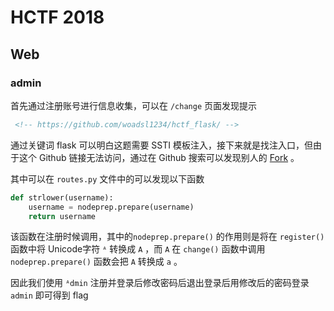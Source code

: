 # HCTF 2018

## Web

### admin

首先通过注册账号进行信息收集，可以在 `/change` 页面发现提示

```html
 <!-- https://github.com/woadsl1234/hctf_flask/ -->
```

通过关键词 flask 可以明白这题需要 SSTI 模板注入，接下来就是找注入口，但由于这个 Github 链接无法访问，通过在 Github 搜索可以发现别人的 [Fork](https://github.com/Wkh19/hctf\_flask) 。

其中可以在 `routes.py` 文件中的可以发现以下函数

```python
def strlower(username):
    username = nodeprep.prepare(username)
    return username
```

该函数在注册时候调用，其中的`nodeprep.prepare()` 的作用则是将在 `register()` 函数中将 Unicode字符 `ᴬ` 转换成 `A` ，而 `A` 在 `change()` 函数中调用 `nodeprep.prepare()` 函数会把 `A` 转换成 `a` 。

因此我们使用 `ᴬdmin` 注册并登录后修改密码后退出登录后用修改后的密码登录 `admin` 即可得到 flag
